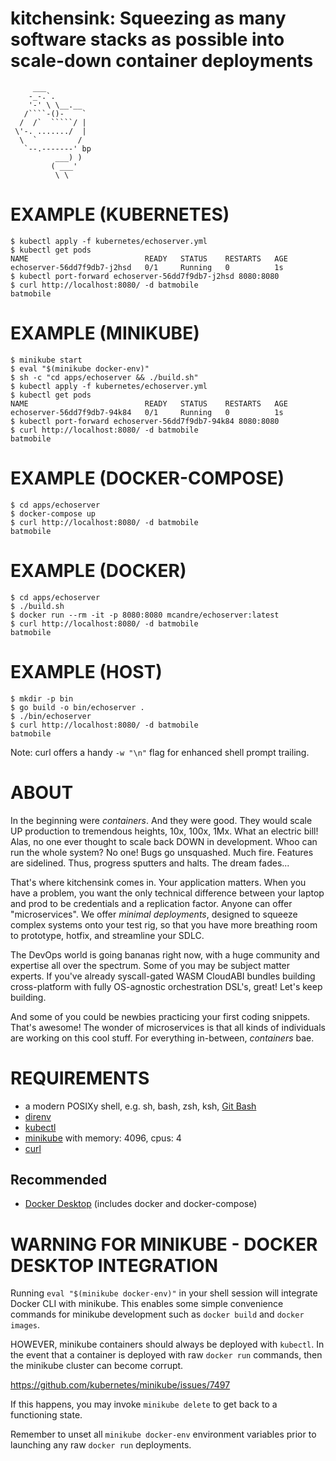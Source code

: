 # kitchensink: Squeezing as many software stacks as possible into scale-down container deployments

```text
     ___
    -_-.`.
    '-' \ \__.__
   /````-()-    `
  /  /`  `````/ |
 \'-. ......./  |
  \  `         /
   `--.-------' bp
          ___) )
         ( ___'
          \ \
```

# EXAMPLE (KUBERNETES)

```console
$ kubectl apply -f kubernetes/echoserver.yml
$ kubectl get pods
NAME                          READY   STATUS    RESTARTS   AGE
echoserver-56dd7f9db7-j2hsd   0/1     Running   0          1s
$ kubectl port-forward echoserver-56dd7f9db7-j2hsd 8080:8080
$ curl http://localhost:8080/ -d batmobile
batmobile
```

# EXAMPLE (MINIKUBE)

```console
$ minikube start
$ eval "$(minikube docker-env)"
$ sh -c "cd apps/echoserver && ./build.sh"
$ kubectl apply -f kubernetes/echoserver.yml
$ kubectl get pods
NAME                          READY   STATUS    RESTARTS   AGE
echoserver-56dd7f9db7-94k84   0/1     Running   0          1s
$ kubectl port-forward echoserver-56dd7f9db7-94k84 8080:8080
$ curl http://localhost:8080/ -d batmobile
batmobile
```

# EXAMPLE (DOCKER-COMPOSE)

```console
$ cd apps/echoserver
$ docker-compose up
$ curl http://localhost:8080/ -d batmobile
batmobile
```

# EXAMPLE (DOCKER)

```console
$ cd apps/echoserver
$ ./build.sh
$ docker run --rm -it -p 8080:8080 mcandre/echoserver:latest
$ curl http://localhost:8080/ -d batmobile
batmobile
```

# EXAMPLE (HOST)

```console
$ mkdir -p bin
$ go build -o bin/echoserver .
$ ./bin/echoserver
$ curl http://localhost:8080/ -d batmobile
batmobile
```

Note: curl offers a handy `-w "\n"` flag for enhanced shell prompt trailing.

# ABOUT

In the beginning were *containers*. And they were good. They would scale UP production to tremendous heights, 10x, 100x, 1Mx. What an electric bill! Alas, no one ever thought to scale back DOWN in development. Whoo can run the whole system? No one! Bugs go unsquashed. Much fire. Features are sidelined. Thus, progress sputters and halts. The dream fades...

That's where kitchensink comes in. Your application matters. When you have a problem, you want the only technical difference between your laptop and prod to be credentials and a replication factor. Anyone can offer "microservices". We offer *minimal deployments*, designed to squeeze complex systems onto your test rig, so that you have more breathing room to prototype, hotfix, and streamline your SDLC.

The DevOps world is going bananas right now, with a huge community and expertise all over the spectrum. Some of you may be subject matter experts. If you've already syscall-gated WASM CloudABI bundles building cross-platform with fully OS-agnostic orchestration DSL's, great! Let's keep building.

And some of you could be newbies practicing your first coding snippets. That's awesome! The wonder of microservices is that all kinds of individuals are working on this cool stuff. For everything in-between, *containers* bae.

# REQUIREMENTS

* a modern POSIXy shell, e.g. sh, bash, zsh, ksh, [Git Bash](https://git-scm.com/)
* [direnv](https://direnv.net/)
* [kubectl](https://kubernetes.io/docs/tasks/tools/install-kubectl/)
* [minikube](https://kubernetes.io/docs/tasks/tools/install-minikube/) with memory: 4096, cpus: 4
* [curl](https://curl.haxx.se/)

## Recommended

* [Docker Desktop](https://www.docker.com/) (includes docker and docker-compose)

# WARNING FOR MINIKUBE - DOCKER DESKTOP INTEGRATION

Running `eval "$(minikube docker-env)"` in your shell session will integrate Docker CLI with minikube. This enables some simple convenience commands for minikube development such as `docker build` and `docker images`.

HOWEVER, minikube containers should always be deployed with `kubectl`. In the event that a container is deployed with raw `docker run` commands, then the minikube cluster can become corrupt.

https://github.com/kubernetes/minikube/issues/7497

If this happens, you may invoke `minikube delete` to get back to a functioning state.

Remember to unset all `minikube docker-env` environment variables prior to launching any raw `docker run` deployments.
